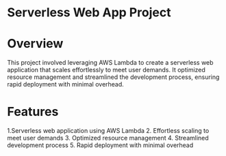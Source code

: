 # Serverless Web App Project

# Overview
This project involved leveraging AWS Lambda to create a serverless web application that scales effortlessly to meet user demands. It optimized resource management and streamlined the development process, ensuring rapid deployment with minimal overhead.

# Features
1.Serverless web application using AWS Lambda
2. Effortless scaling to meet user demands
3. Optimized resource management
4. Streamlined development process
5. Rapid deployment with minimal overhead
